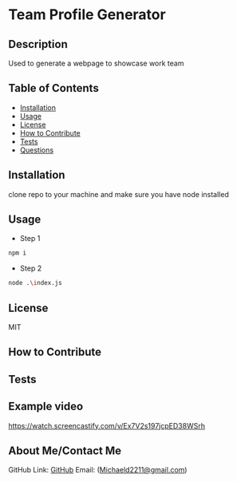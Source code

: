 # Team Profile Generator
  ## Description
  Used to generate a webpage to showcase work team

  ## Table of Contents
  - [Installation](#installation)
  - [Usage](#usage)
  - [License](#license)
  - [How to Contribute](#contributing)
  - [Tests](#tests)
  - [Questions](#questions)

  ## Installation
  clone repo to your machine and make sure you have node installed

  ## Usage
  * Step 1
  ```sh
  npm i
  ```
 * Step 2
  ```sh
  node .\index.js
  ```

  ## License
  MIT

  ## How to Contribute
  

  ## Tests
  
  
  ## Example video
  https://watch.screencastify.com/v/Ex7V2s197jcpED38WSrh

  ## About Me/Contact Me
  GitHub Link: [GitHub](https://github.com/MichaelDigi)
  Email: (Michaeld2211@gmail.com)
